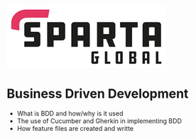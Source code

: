![Sparta](/Assets/Git_Hub/SPARTALOGO.png)
# Business Driven Development
- What is BDD and how/why is it used
- The use of Cucumber and Gherkin in implementing BDD
- How feature files are created and writte
